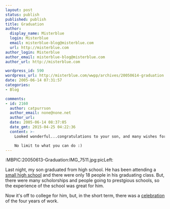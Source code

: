 ```yaml
---
layout: post
status: publish
published: publish
title: Graduation
author:
  display_name: Misterblue
  login: Misterblue
  email: misterblue-blog@misterblue.com
  url: http://misterblue.com
author_login: Misterblue
author_email: misterblue-blog@misterblue.com
author_url: http://misterblue.com

wordpress_id: 590
wordpress_url: http://misterblue.com/wwpp/archives/20050614-graduation
date: 2005-06-14 07:31:57
categories:
- Blog

comments:
- id: 2160
  author: catpurrson
  author_email: none@none.net
  author_url: 
  date: 2005-06-14 08:37:05
  date_gmt: 2015-04-25 04:22:36
  content: >-
    Looked wonderful...congratulations to your son, and many wishes for success.

    No limit to what you can do :)
---
```

:MBPIC:20050613-Graduation:IMG_7511.jpg:picLeft:
<p>
Last night, my son graduated from high school.
He has been attending a
<a href="http://nwacademy.org">small high school</a>
and there were only 18 people in his graduating class.
But, there were many scholorships and people going to prestgious schools,
so the experience of the school was great for him.
</p>
<p>
Now it's off to college for him, but, in the short term,
there was a
<a href="http://pics.misterblue.com/20050613-Graduation/">celebration</a>
of the four years of work.
</p>
